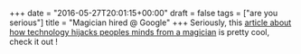 +++
date = "2016-05-27T20:01:15+00:00"
draft = false
tags = ["are you serious"]
title = "Magician hired @ Google"
+++
Seriously, this [article about how technology hijacks peoples minds from a magician](https://medium.com/@tristanharris/how-technology-hijacks-peoples-minds-from-a-magician-and-google-s-design-ethicist-56d62ef5edf3#.8egn8cndv) is pretty cool, check it out !